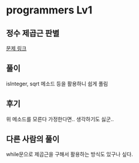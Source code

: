 # programmers Lv1

## 정수 제곱근 판별

[문제 링크](https://programmers.co.kr/learn/courses/30/lessons/12934)

## 풀이

isInteger, sqrt 메소드 등을 활용하니 쉽게 풀림

## 후기

위 메소드를 모른다 가정한다면.. 생각하기도 싫군..

## 다른 사람의 풀이

while문으로 제곱근을 구해서 활용하는 방식도 있구나 싶다. 